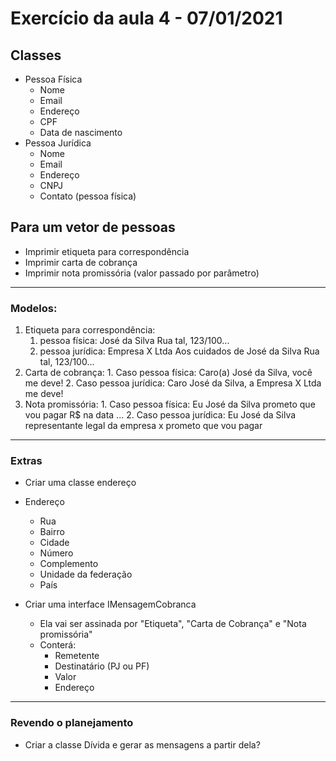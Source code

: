 # Exercício da aula 4 - 07/01/2021

## Classes

- Pessoa Física
  - Nome
  - Email
  - Endereço
  - CPF
  - Data de nascimento
- Pessoa Jurídica
  - Nome
  - Email
  - Endereço
  - CNPJ
  - Contato (pessoa física)

## Para um vetor de pessoas

- Imprimir etiqueta para correspondência
- Imprimir carta de cobrança
- Imprimir nota promissória (valor passado por parâmetro)

----
### Modelos:

1. Etiqueta para correspondência:
	 1. pessoa física:
          José da Silva
          Rua tal, 123/100...
    2. pessoa jurídica:
        Empresa X Ltda
        Aos cuidados de José da Silva
        Rua tal, 123/100...
2. Carta de cobrança:
        1. Caso pessoa física:
            Caro(a) José da Silva, você me deve!
            2. Caso pessoa jurídica:
            Caro José da Silva, a Empresa X Ltda me deve!
  3. Nota promissória:
         1. Caso pessoa física:
        Eu José da Silva prometo que vou pagar R$ na data ...
            2. Caso pessoa jurídica:
               Eu José da Silva representante legal da empresa x prometo que vou pagar

---

### Extras

- Criar uma classe endereço
- Endereço
  - Rua
  - Bairro
  - Cidade
  - Número
  - Complemento
  - Unidade da federação
  - País

- Criar uma interface IMensagemCobranca
  - Ela vai ser assinada por "Etiqueta", "Carta de Cobrança" e "Nota promissória"
  - Conterá:
    - Remetente
    - Destinatário (PJ ou PF)
    - Valor
    - Endereço

---

### Revendo o planejamento

- Criar a classe Dívida e gerar as mensagens a partir dela?

